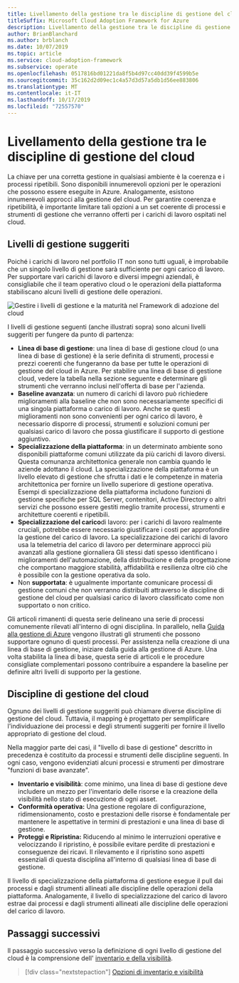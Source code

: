 ```yaml
---
title: Livellamento della gestione tra le discipline di gestione del cloud
titleSuffix: Microsoft Cloud Adoption Framework for Azure
description: Livellamento della gestione tra le discipline di gestione del cloud
author: BrianBlanchard
ms.author: brblanch
ms.date: 10/07/2019
ms.topic: article
ms.service: cloud-adoption-framework
ms.subservice: operate
ms.openlocfilehash: 0517816bd01221da8f5b4d97cc40dd39f4599b5e
ms.sourcegitcommit: 35c162d2d09ec1c4a57d3d57a5db1d56ee883806
ms.translationtype: MT
ms.contentlocale: it-IT
ms.lasthandoff: 10/17/2019
ms.locfileid: "72557570"
---
```

# <a name="management-leveling-across-cloud-management-disciplines"></a>Livellamento della gestione tra le discipline di gestione del cloud

La chiave per una corretta gestione in qualsiasi ambiente è la coerenza e i processi ripetibili. Sono disponibili innumerevoli opzioni per le operazioni che possono essere eseguite in Azure. Analogamente, esistono innumerevoli approcci alla gestione del cloud. Per garantire coerenza e ripetibilità, è importante limitare tali opzioni a un set coerente di processi e strumenti di gestione che verranno offerti per i carichi di lavoro ospitati nel cloud.

## <a name="suggested-management-levels"></a>Livelli di gestione suggeriti

Poiché i carichi di lavoro nel portfolio IT non sono tutti uguali, è improbabile che un singolo livello di gestione sarà sufficiente per ogni carico di lavoro. Per supportare vari carichi di lavoro e diversi impegni aziendali, è consigliabile che il team operativo cloud o le operazioni della piattaforma stabiliscano alcuni livelli di gestione delle operazioni.

![Gestire i livelli di gestione e la maturità nel Framework di adozione del cloud](../../_images/manage/cloud-management-maturity.png)

I livelli di gestione seguenti (anche illustrati sopra) sono alcuni livelli suggeriti per fungere da punto di partenza:

- **Linea di base di gestione**: una linea di base di gestione cloud (o una linea di base di gestione) è la serie definita di strumenti, processi e prezzi coerenti che fungeranno da base per tutte le operazioni di gestione del cloud in Azure. Per stabilire una linea di base di gestione cloud, vedere la tabella nella sezione seguente e determinare gli strumenti che verranno inclusi nell'offerta di base per l'azienda.
- **Baseline avanzata**: un numero di carichi di lavoro può richiedere miglioramenti alla baseline che non sono necessariamente specifici di una singola piattaforma o carico di lavoro. Anche se questi miglioramenti non sono convenienti per ogni carico di lavoro, è necessario disporre di processi, strumenti e soluzioni comuni per qualsiasi carico di lavoro che possa giustificare il supporto di gestione aggiuntivo.
- **Specializzazione della piattaforma**: in un determinato ambiente sono disponibili piattaforme comuni utilizzate da più carichi di lavoro diversi. Questa comunanza architettonica generale non cambia quando le aziende adottano il cloud. La specializzazione della piattaforma è un livello elevato di gestione che sfrutta i dati e le competenze in materia architettonica per fornire un livello superiore di gestione operativa. Esempi di specializzazione della piattaforma includono funzioni di gestione specifiche per SQL Server, contenitori, Active Directory o altri servizi che possono essere gestiti meglio tramite processi, strumenti e architetture coerenti e ripetibili.
- **Specializzazione del carico**di lavoro: per i carichi di lavoro realmente cruciali, potrebbe essere necessario giustificare i costi per approfondire la gestione del carico di lavoro. La specializzazione dei carichi di lavoro usa la telemetria del carico di lavoro per determinare approcci più avanzati alla gestione giornaliera Gli stessi dati spesso identificano i miglioramenti dell'automazione, della distribuzione e della progettazione che comportano maggiore stabilità, affidabilità e resilienza oltre ciò che è possibile con la gestione operativa da solo.
- Non **supportata**: è ugualmente importante comunicare processi di gestione comuni che non verranno distribuiti attraverso le discipline di gestione del cloud per qualsiasi carico di lavoro classificato come non supportato o non critico.

Gli articoli rimanenti di questa serie delineano una serie di processi comunemente rilevati all'interno di ogni disciplina.
In parallelo, nella [Guida alla gestione di Azure](../azure-management-guide/index.md) vengono illustrati gli strumenti che possono supportare ognuno di questi processi. Per assistenza nella creazione di una linea di base di gestione, iniziare dalla guida alla gestione di Azure. Una volta stabilita la linea di base, questa serie di articoli e le procedure consigliate complementari possono contribuire a espandere la baseline per definire altri livelli di supporto per la gestione.

## <a name="cloud-management-disciplines"></a>Discipline di gestione del cloud

Ognuno dei livelli di gestione suggeriti può chiamare diverse discipline di gestione del cloud. Tuttavia, il mapping è progettato per semplificare l'individuazione dei processi e degli strumenti suggeriti per fornire il livello appropriato di gestione del cloud.

Nella maggior parte dei casi, il "livello di base di gestione" descritto in precedenza è costituito da processi e strumenti delle discipline seguenti. In ogni caso, vengono evidenziati alcuni processi e strumenti per dimostrare "funzioni di base avanzate".

- **Inventario e visibilità**: come minimo, una linea di base di gestione deve includere un mezzo per l'inventario delle risorse e la creazione della visibilità nello stato di esecuzione di ogni asset.
- **Conformità operativa:** Una gestione regolare di configurazione, ridimensionamento, costo e prestazioni delle risorse è fondamentale per mantenere le aspettative in termini di prestazioni e una linea di base di gestione.
- **Proteggi e Ripristina:** Riducendo al minimo le interruzioni operative e velocizzando il ripristino, è possibile evitare perdite di prestazioni e conseguenze dei ricavi. Il rilevamento e il ripristino sono aspetti essenziali di questa disciplina all'interno di qualsiasi linea di base di gestione.

Il livello di specializzazione della piattaforma di gestione esegue il pull dai processi e dagli strumenti allineati alle discipline delle operazioni della piattaforma.
Analogamente, il livello di specializzazione del carico di lavoro estrae dai processi e dagli strumenti allineati alle discipline delle operazioni del carico di lavoro.
  
## <a name="next-steps"></a>Passaggi successivi

Il passaggio successivo verso la definizione di ogni livello di gestione del cloud è la comprensione dell' [inventario e della visibilità](./inventory.md).

> [!div class="nextstepaction"]
> [Opzioni di inventario e visibilità](./inventory.md)
